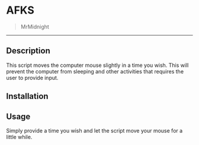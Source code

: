 # AFKS
>MrMidnight
------

## Description 

This script moves the computer mouse slightly in a time you wish. This will prevent the computer from sleeping and other activities that requires the user to provide input.

## Installation 


## Usage 

Simply provide a time you wish and let the script move your mouse for a little while. 

